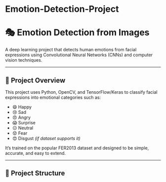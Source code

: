 # Emotion-Detection-Project
# 🎭 Emotion Detection from Images

A deep learning project that detects human emotions from facial expressions using Convolutional Neural Networks (CNNs) and computer vision techniques.

---

## 🚀 Project Overview

This project uses Python, OpenCV, and TensorFlow/Keras to classify facial expressions into emotional categories such as:

- 😄 Happy
- 😢 Sad
- 😠 Angry
- 😱 Surprise
- 😐 Neutral
- 😟 Fear
- 😍 Disgust *(if dataset supports it)*

It’s trained on the popular FER2013 dataset and designed to be simple, accurate, and easy to extend.

---

## 📂 Project Structure

